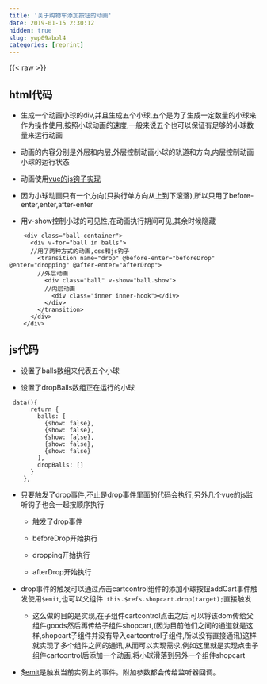 ```yaml
---
title: '关于购物车添加按钮的动画' 
date: 2019-01-15 2:30:12
hidden: true
slug: ywp09abol4
categories: [reprint]
---
```


{{< raw >}}

                    
<h2 id="articleHeader0">html代码</h2>
<ul>
<li><p>生成一个动画小球的div,并且生成五个小球,五个是为了生成一定数量的小球来作为操作使用,按照小球动画的速度,一般来说五个也可以保证有足够的小球数量来运行动画</p></li>
<li><p>动画的内容分别是外层和内层,外层控制动画小球的轨道和方向,内层控制动画小球的运行状态</p></li>
<li><p>动画使用<a href="http://cn.vuejs.org/v2/guide/transitions.html#JavaScript-" rel="nofollow noreferrer" target="_blank">vue的js钩子实现</a></p></li>
<li><p>因为小球动画只有一个方向(只执行单方向从上到下滚落),所以只用了before-enter,enter,after-enter</p></li>
<li><p>用v-show控制小球的可见性,在动画执行期间可见,其余时候隐藏</p></li>
</ul>
<div class="widget-codetool" style="display:none;">
      <div class="widget-codetool--inner">
      <span class="selectCode code-tool" data-toggle="tooltip" data-placement="top" title="" data-original-title="全选"></span>
      <span type="button" class="copyCode code-tool" data-toggle="tooltip" data-placement="top" data-clipboard-text="    <div class=&quot;ball-container&quot;>
      <div v-for=&quot;ball in balls&quot;>
      //用了两种方式的动画,css和js钩子
        <transition name=&quot;drop&quot; @before-enter=&quot;beforeDrop&quot; @enter=&quot;dropping&quot; @after-enter=&quot;afterDrop&quot;>
        //外层动画
          <div class=&quot;ball&quot; v-show=&quot;ball.show&quot;>
          //内层动画
            <div class=&quot;inner inner-hook&quot;></div>
          </div>
        </transition>
      </div>
    </div>" title="" data-original-title="复制"></span>
      <span type="button" class="saveToNote code-tool" data-toggle="tooltip" data-placement="top" title="" data-original-title="放进笔记"></span>
      </div>
      </div><pre class="javascript hljs"><code class="js">    &lt;div <span class="hljs-class"><span class="hljs-keyword">class</span></span>=<span class="hljs-string">"ball-container"</span>&gt;
      <span class="xml"><span class="hljs-tag">&lt;<span class="hljs-name">div</span> <span class="hljs-attr">v-for</span>=<span class="hljs-string">"ball in balls"</span>&gt;</span>
      //用了两种方式的动画,css和js钩子
        <span class="hljs-tag">&lt;<span class="hljs-name">transition</span> <span class="hljs-attr">name</span>=<span class="hljs-string">"drop"</span> @<span class="hljs-attr">before-enter</span>=<span class="hljs-string">"beforeDrop"</span> @<span class="hljs-attr">enter</span>=<span class="hljs-string">"dropping"</span> @<span class="hljs-attr">after-enter</span>=<span class="hljs-string">"afterDrop"</span>&gt;</span>
        //外层动画
          <span class="hljs-tag">&lt;<span class="hljs-name">div</span> <span class="hljs-attr">class</span>=<span class="hljs-string">"ball"</span> <span class="hljs-attr">v-show</span>=<span class="hljs-string">"ball.show"</span>&gt;</span>
          //内层动画
            <span class="hljs-tag">&lt;<span class="hljs-name">div</span> <span class="hljs-attr">class</span>=<span class="hljs-string">"inner inner-hook"</span>&gt;</span><span class="hljs-tag">&lt;/<span class="hljs-name">div</span>&gt;</span>
          <span class="hljs-tag">&lt;/<span class="hljs-name">div</span>&gt;</span>
        <span class="hljs-tag">&lt;/<span class="hljs-name">transition</span>&gt;</span>
      <span class="hljs-tag">&lt;/<span class="hljs-name">div</span>&gt;</span></span>
    &lt;<span class="hljs-regexp">/div&gt;</span></code></pre>
<h2 id="articleHeader1">js代码</h2>
<ul>
<li><p>设置了balls数组来代表五个小球</p></li>
<li><p>设置了dropBalls数组正在运行的小球</p></li>
</ul>
<div class="widget-codetool" style="display:none;">
      <div class="widget-codetool--inner">
      <span class="selectCode code-tool" data-toggle="tooltip" data-placement="top" title="" data-original-title="全选"></span>
      <span type="button" class="copyCode code-tool" data-toggle="tooltip" data-placement="top" data-clipboard-text=" data(){
      return {
        balls: [
          {show: false},
          {show: false},
          {show: false},
          {show: false},
          {show: false}
        ],
        dropBalls: []
      }
    }," title="" data-original-title="复制"></span>
      <span type="button" class="saveToNote code-tool" data-toggle="tooltip" data-placement="top" title="" data-original-title="放进笔记"></span>
      </div>
      </div><pre class="javascript hljs"><code class="js"> data(){
      <span class="hljs-keyword">return</span> {
        <span class="hljs-attr">balls</span>: [
          {<span class="hljs-attr">show</span>: <span class="hljs-literal">false</span>},
          {<span class="hljs-attr">show</span>: <span class="hljs-literal">false</span>},
          {<span class="hljs-attr">show</span>: <span class="hljs-literal">false</span>},
          {<span class="hljs-attr">show</span>: <span class="hljs-literal">false</span>},
          {<span class="hljs-attr">show</span>: <span class="hljs-literal">false</span>}
        ],
        <span class="hljs-attr">dropBalls</span>: []
      }
    },</code></pre>
<ul>
<li>
<p>只要触发了drop事件,不止是drop事件里面的代码会执行,另外几个vue的js监听钩子也会一起按顺序执行</p>
<ul>
<li><p>触发了drop事件</p></li>
<li><p>beforeDrop开始执行</p></li>
<li><p>dropping开始执行</p></li>
<li><p>afterDrop开始执行</p></li>
</ul>
</li>
<li>
<p>drop事件的触发可以通过点击cartcontrol组件的添加小球按钮addCart事件触发使用<code>$emit</code>,也可以父组件<code> this.$refs.shopcart.drop(target);</code>直接触发</p>
<ul><li><p>这么做的目的是实现,在子组件cartcontrol点击之后,可以将该dom传给父组件goods然后再传给子组件shopcart,(因为目前他们之间的通道就是这样,shopcart子组件并没有导入cartcontrol子组件,所以没有直接通讯)这样就实现了多个组件之间的通讯,从而可以实现需求,例如这里就是实现点击子组件cartcontrol后添加一个动画,将小球滑落到另外一个组件shopcart</p></li></ul>
</li>
<li><p><a href="http://cn.vuejs.org/v2/api/#vm-emit" rel="nofollow noreferrer" target="_blank">$emit</a>是触发当前实例上的事件。附加参数都会传给监听器回调。</p></li>
</ul>
<div class="widget-codetool" style="display:none;">
      <div class="widget-codetool--inner">
      <span class="selectCode code-tool" data-toggle="tooltip" data-placement="top" title="" data-original-title="全选"></span>
      <span type="button" class="copyCode code-tool" data-toggle="tooltip" data-placement="top" data-clipboard-text="methods: {
      drop(el) { 
      //触发一次事件就会将所有小球进行遍历
        for (let i = 0; i < this.balls.length; i++) {
          let ball = this.balls[i];
          if (!ball.show) { //将false的小球放到dropBalls
            ball.show = true;
            ball.el = el; //设置小球的el属性为一个dom对象
            this.dropBalls.push(ball); 
            return;
          }
        }
      },

      beforeDrop(el){ //这个方法的执行是因为这是一个vue的监听事件
        let count = this.balls.length;
        while (count--) {
          let ball = this.balls[count];
          if (ball.show) {
            let rect = ball.el.getBoundingClientRect(); //获取小球的相对于视口的位移(小球高度)
            let x = rect.left - 32;
            let y = -(window.innerHeight - rect.top - 22); //负数,因为是从左上角往下的的方向
            el.style.display = ''; //清空display
            el.style.webkitTransform = `translate3d(0,${y}px,0)`; 
            el.style.transform = `translate3d(0,${y}px,0)`;
            //处理内层动画
            let inner = el.getElementsByClassName('inner-hook')[0]; //使用inner-hook类来单纯被js操作
            inner.style.webkitTransform = `translate3d(${x}px,0,0)`;
            inner.style.transform = `translate3d(${x}px,0,0)`;
          }
        }
      },

      dropping(el, done) { //这个方法的执行是因为这是一个vue的监听事件
        /* eslint-disable no-unused-vars */
        let rf = el.offsetHeight; //触发重绘html
        this.$nextTick(() => { //让动画效果异步执行,提高性能
          el.style.webkitTransform = 'translate3d(0,0,0)';
          el.style.transform = 'translate3d(0,0,0)';
          //处理内层动画
          let inner = el.getElementsByClassName('inner-hook')[0]; //使用inner-hook类来单纯被js操作
          inner.style.webkitTransform = 'translate3d(0,0,0)';
          inner.style.transform = 'translate3d(0,0,0)';
          el.addEventListener('transitionend', done); //Vue为了知道过渡的完成，必须设置相应的事件监听器。
        });
      },

      afterDrop(el) { //这个方法的执行是因为这是一个vue的监听事件
        let ball = this.dropBalls.shift(); //完成一次动画就删除一个dropBalls的小球
        if (ball) {
          ball.show = false;
          el.style.display = 'none'; //隐藏小球
        }
      }
    }" title="" data-original-title="复制"></span>
      <span type="button" class="saveToNote code-tool" data-toggle="tooltip" data-placement="top" title="" data-original-title="放进笔记"></span>
      </div>
      </div><pre class="javascript hljs"><code class="js">methods: {
      drop(el) { 
      <span class="hljs-comment">//触发一次事件就会将所有小球进行遍历</span>
        <span class="hljs-keyword">for</span> (<span class="hljs-keyword">let</span> i = <span class="hljs-number">0</span>; i &lt; <span class="hljs-keyword">this</span>.balls.length; i++) {
          <span class="hljs-keyword">let</span> ball = <span class="hljs-keyword">this</span>.balls[i];
          <span class="hljs-keyword">if</span> (!ball.show) { <span class="hljs-comment">//将false的小球放到dropBalls</span>
            ball.show = <span class="hljs-literal">true</span>;
            ball.el = el; <span class="hljs-comment">//设置小球的el属性为一个dom对象</span>
            <span class="hljs-keyword">this</span>.dropBalls.push(ball); 
            <span class="hljs-keyword">return</span>;
          }
        }
      },

      beforeDrop(el){ <span class="hljs-comment">//这个方法的执行是因为这是一个vue的监听事件</span>
        <span class="hljs-keyword">let</span> count = <span class="hljs-keyword">this</span>.balls.length;
        <span class="hljs-keyword">while</span> (count--) {
          <span class="hljs-keyword">let</span> ball = <span class="hljs-keyword">this</span>.balls[count];
          <span class="hljs-keyword">if</span> (ball.show) {
            <span class="hljs-keyword">let</span> rect = ball.el.getBoundingClientRect(); <span class="hljs-comment">//获取小球的相对于视口的位移(小球高度)</span>
            <span class="hljs-keyword">let</span> x = rect.left - <span class="hljs-number">32</span>;
            <span class="hljs-keyword">let</span> y = -(<span class="hljs-built_in">window</span>.innerHeight - rect.top - <span class="hljs-number">22</span>); <span class="hljs-comment">//负数,因为是从左上角往下的的方向</span>
            el.style.display = <span class="hljs-string">''</span>; <span class="hljs-comment">//清空display</span>
            el.style.webkitTransform = <span class="hljs-string">`translate3d(0,<span class="hljs-subst">${y}</span>px,0)`</span>; 
            el.style.transform = <span class="hljs-string">`translate3d(0,<span class="hljs-subst">${y}</span>px,0)`</span>;
            <span class="hljs-comment">//处理内层动画</span>
            <span class="hljs-keyword">let</span> inner = el.getElementsByClassName(<span class="hljs-string">'inner-hook'</span>)[<span class="hljs-number">0</span>]; <span class="hljs-comment">//使用inner-hook类来单纯被js操作</span>
            inner.style.webkitTransform = <span class="hljs-string">`translate3d(<span class="hljs-subst">${x}</span>px,0,0)`</span>;
            inner.style.transform = <span class="hljs-string">`translate3d(<span class="hljs-subst">${x}</span>px,0,0)`</span>;
          }
        }
      },

      dropping(el, done) { <span class="hljs-comment">//这个方法的执行是因为这是一个vue的监听事件</span>
        <span class="hljs-comment">/* eslint-disable no-unused-vars */</span>
        <span class="hljs-keyword">let</span> rf = el.offsetHeight; <span class="hljs-comment">//触发重绘html</span>
        <span class="hljs-keyword">this</span>.$nextTick(<span class="hljs-function"><span class="hljs-params">()</span> =&gt;</span> { <span class="hljs-comment">//让动画效果异步执行,提高性能</span>
          el.style.webkitTransform = <span class="hljs-string">'translate3d(0,0,0)'</span>;
          el.style.transform = <span class="hljs-string">'translate3d(0,0,0)'</span>;
          <span class="hljs-comment">//处理内层动画</span>
          <span class="hljs-keyword">let</span> inner = el.getElementsByClassName(<span class="hljs-string">'inner-hook'</span>)[<span class="hljs-number">0</span>]; <span class="hljs-comment">//使用inner-hook类来单纯被js操作</span>
          inner.style.webkitTransform = <span class="hljs-string">'translate3d(0,0,0)'</span>;
          inner.style.transform = <span class="hljs-string">'translate3d(0,0,0)'</span>;
          el.addEventListener(<span class="hljs-string">'transitionend'</span>, done); <span class="hljs-comment">//Vue为了知道过渡的完成，必须设置相应的事件监听器。</span>
        });
      },

      afterDrop(el) { <span class="hljs-comment">//这个方法的执行是因为这是一个vue的监听事件</span>
        <span class="hljs-keyword">let</span> ball = <span class="hljs-keyword">this</span>.dropBalls.shift(); <span class="hljs-comment">//完成一次动画就删除一个dropBalls的小球</span>
        <span class="hljs-keyword">if</span> (ball) {
          ball.show = <span class="hljs-literal">false</span>;
          el.style.display = <span class="hljs-string">'none'</span>; <span class="hljs-comment">//隐藏小球</span>
        }
      }
    }</code></pre>
<ul>
<li><p><a href="http://cn.vuejs.org/v2/guide/transitions.html#" rel="nofollow noreferrer" target="_blank">关于transitionend</a></p></li>
<li><p>关于drop方法,是实现每一个ball的show属性和el属性处理,并且点击一次会自动将一个小球放到dropBalls数组里面,放到里面就代表的是一个小球已经被开始执行动画,但是由于动画是异步的,所以先主动设置.</p></li>
<li>
<p>关于getBoundingClientRect(位移的计算是从左上角开始)</p>
<ul>
<li><p>使用getBoundingClientRect获取到当前元素的坐标,然后需要位移的left减去元素的宽获取真正的最终位移x坐标</p></li>
<li><p>使用getBoundingClientRect获取到当前元素的坐标,然后需要当前屏幕的高度减去元素的top再减去元素本身的高度获取到真正的最终位移y坐标,并且这个是负数,因为是从左上角往下的方向</p></li>
</ul>
</li>
<li>
<p>关于html重绘</p>
<ul>
<li><p>因为浏览器对于重绘是有要求并且是有队列完成的,这是主要为了性能,虽然动画隐藏了小球<code>display none</code>,但没有触发html重绘,或者说没有立即触发html重绘,所以需要手动</p></li>
<li><p><code>let rf = el.offsetHeight;</code> 这是一个手动触发html重绘的方法</p></li>
<li><p><a href="http://www.ruanyifeng.com/blog/2015/09/web-page-performance-in-depth.html" rel="nofollow noreferrer" target="_blank">网页性能管理详解</a></p></li>
<li><p><a href="http://www.cnblogs.com/zichi/p/4720000.html" rel="nofollow noreferrer" target="_blank">高性能JavaScript 重排与重绘</a></p></li>
</ul>
</li>
</ul>
<h2 id="articleHeader2">css代码</h2>
<div class="widget-codetool" style="display:none;">
      <div class="widget-codetool--inner">
      <span class="selectCode code-tool" data-toggle="tooltip" data-placement="top" title="" data-original-title="全选"></span>
      <span type="button" class="copyCode code-tool" data-toggle="tooltip" data-placement="top" data-clipboard-text="    .ball-container
      .ball
        position: fixed //小球动画必须脱离html布局流
        left: 32px
        bottom: 22px
        z-index: 200 
        transition: all 0.4s cubic-bezier(0.49, -0.29, 0.75, 0.41)
        .inner
          width: 16px
          height: 16px
          border-radius: 50%
          background: rgb(0, 160, 220)
          transition: all 0.4s linear" title="" data-original-title="复制"></span>
      <span type="button" class="saveToNote code-tool" data-toggle="tooltip" data-placement="top" title="" data-original-title="放进笔记"></span>
      </div>
      </div><pre class="javascript hljs"><code class="js">    .ball-container
      .ball
        position: fixed <span class="hljs-comment">//小球动画必须脱离html布局流</span>
        left: <span class="hljs-number">32</span>px
        bottom: <span class="hljs-number">22</span>px
        z-index: <span class="hljs-number">200</span> 
        transition: all <span class="hljs-number">0.4</span>s cubic-bezier(<span class="hljs-number">0.49</span>, <span class="hljs-number">-0.29</span>, <span class="hljs-number">0.75</span>, <span class="hljs-number">0.41</span>)
        .inner
          width: <span class="hljs-number">16</span>px
          height: <span class="hljs-number">16</span>px
          border-radius: <span class="hljs-number">50</span>%
          background: rgb(<span class="hljs-number">0</span>, <span class="hljs-number">160</span>, <span class="hljs-number">220</span>)
          transition: all <span class="hljs-number">0.4</span>s linear</code></pre>
<ul><li><p>关于<code>cubic-bezier(0.49, -0.29, 0.75, 0.41)</code>,是动画抛物曲线(贝塞尔曲线)的配置,基于css3实现,<a href="http://cubic-bezier.com/#.17,.67,.83,.67" rel="nofollow noreferrer" target="_blank">http://cubic-bezier.com/#.17,.67,.83,.67</a>,参考<a href="http://www.zhangxinxu.com/wordpress/2013/08/%E8%B4%9D%E5%A1%9E%E5%B0%94%E6%9B%B2%E7%BA%BF-cubic-bezier-css3%E5%8A%A8%E7%94%BB-svg-canvas/" rel="nofollow noreferrer" target="_blank">贝塞尔曲线与CSS3动画、SVG和canvas的基情</a> ,至于抛物线放在外层就是为了控制内层的元素的轨道和方向的.</p></li></ul>

                
{{< /raw >}}

# 版权声明
本文资源来源互联网，仅供学习研究使用，版权归该资源的合法拥有者所有，

本文仅用于学习、研究和交流目的。转载请注明出处、完整链接以及原作者。

原作者若认为本站侵犯了您的版权，请联系我们，我们会立即删除！

## 原文标题
关于购物车添加按钮的动画

## 原文链接
[https://segmentfault.com/a/1190000009294321](https://segmentfault.com/a/1190000009294321)

